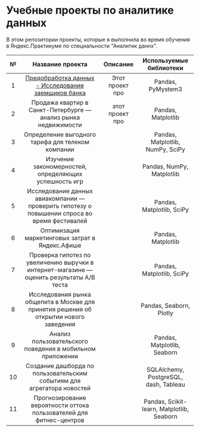 # Учебные проекты по аналитике данных
В этом репозитории проекты, которые я выполнила во время обучения в Яндекс.Практикуме по специальности "Аналитик даннх".

| № | Название проекта | Описание| Используемые библиотеки |
| :-:| :--------------: | :-------------------------: | :----------------------: | 
|1 | [Предобработка данных - Исследование заемщиков банка](https://github.com/Meadaria/studying_projects/tree/main/creditworthy_borrowers) | Этот проект про | Pandas, PyMystem3 | 
|2 | Продажа квартир в Санкт-Петербурге — анализ рынка недвижимости | этот проект про | Pandas, Matplotlib |
|3 | Определение выгодного тарифа для телеком компании | | Pandas, Matplotlib, NumPy, SciPy |
|4 | Изучение закономерностей, определяющих успешность игр | | Pandas, NumPy, Matplotlib |
|5 | Исследование данных авиакомпании — проверить гипотезу о повышении спроса во время фестивалей | | Pandas, Matplotlib, SciPy | 
|6 | Оптимизация маркетинговых затрат в Яндекс.Афише | | Pandas, Matplotlib| 
|7 | Проверка гипотез по увеличению выручки в интернет-магазине — оценить результаты A/B теста| | Pandas, Matplotlib, SciPy |
|8 | Исследования рынка общепита в Москве для принятия решения об открытии нового заведения | | Pandas, Seaborn, Plotly |
|9 | Анализ пользовательского поведения в мобильном приложении | | Pandas, Matplotlib, Seaborn|
|10|  Создание дашборда по пользовательским событиям для агрегатора новостей | | SQLAlchemy, PostgreSQL, dash, Tableau |
|11| Прогнозирование вероятности оттока пользователей для фитнес-центров | | Pandas, Scikit-learn, Matplotlib, Seaborn |
